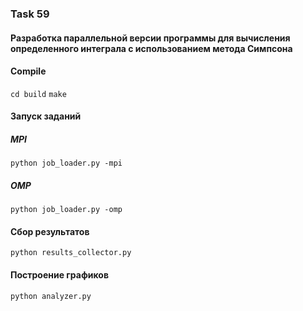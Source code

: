 ### Task 59  
#### Разработка параллельной версии программы для вычисления определенного интеграла с использованием метода Симпсона

#### Compile
`cd build`
`make`

#### Запуск заданий
##### MPI 
`python job_loader.py -mpi`

##### OMP
`python job_loader.py -omp` 

#### Сбор результатов
`python results_collector.py` 

#### Построение графиков
`python analyzer.py`
